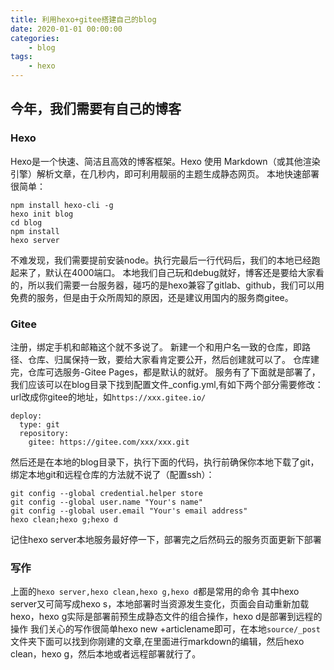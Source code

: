 ```yaml
---
title: 利用hexo+gitee搭建自己的blog
date: 2020-01-01 00:00:00
categories:
	- blog
tags:
	- hexo
---
```

## 今年，我们需要有自己的博客
### Hexo
Hexo是一个快速、简洁且高效的博客框架。Hexo 使用 Markdown（或其他渲染引擎）解析文章，在几秒内，即可利用靓丽的主题生成静态网页。
本地快速部署很简单：
```
npm install hexo-cli -g
hexo init blog
cd blog
npm install
hexo server
```
不难发现，我们需要提前安装node。执行完最后一行代码后，我们的本地已经跑起来了，默认在4000端口。
本地我们自己玩和debug就好，博客还是要给大家看的，所以我们需要一台服务器，碰巧的是hexo兼容了gitlab、github，我们可以用免费的服务，但是由于众所周知的原因，还是建议用国内的服务商gitee。
<!--more-->
### Gitee
注册，绑定手机和邮箱这个就不多说了。
新建一个和用户名一致的仓库，即路径、仓库、归属保持一致，要给大家看肯定要公开，然后创建就可以了。
仓库建完，仓库可选服务-Gitee Pages，都是默认的就好。
服务有了下面就是部署了，我们应该可以在blog目录下找到配置文件_config.yml,有如下两个部分需要修改：
url改成你gitee的地址，如```https://xxx.gitee.io/```
```
deploy:
  type: git
  repository: 
    gitee: https://gitee.com/xxx/xxx.git
```
然后还是在本地的blog目录下，执行下面的代码，执行前确保你本地下载了git，绑定本地git和远程仓库的方法就不说了（配置ssh）：
```
git config --global credential.helper store
git config --global user.name "Your's name"
git config --global user.email "Your's email address"
hexo clean;hexo g;hexo d
```
记住hexo server本地服务最好停一下，部署完之后然码云的服务页面更新下部署
### 写作
上面的```hexo server,hexo clean,hexo g,hexo d```都是常用的命令
其中hexo server又可简写成hexo s，本地部署时当资源发生变化，页面会自动重新加载
hexo，hexo g实际是部署前预生成静态文件的组合操作，hexo d是部署到远程的操作
我们关心的写作很简单hexo new +articlename即可，在本地```source/_post```文件夹下面可以找到你刚建的文章,在里面进行markdown的编辑，然后hexo clean，hexo g，然后本地或者远程部署就行了。





